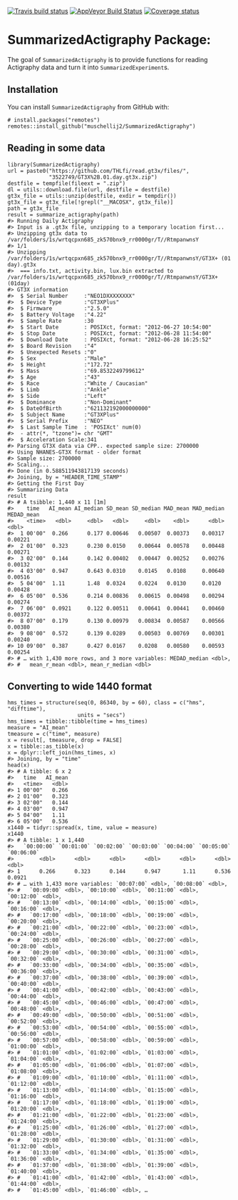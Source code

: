 
[![Travis build
status](https://travis-ci.com/muschellij2/SummarizedActigraphy.svg?branch=master)](https://travis-ci.com/muschellij2/SummarizedActigraphy)
[![AppVeyor Build
Status](https://ci.appveyor.com/api/projects/status/github/muschellij2/SummarizedActigraphy?branch=master&svg=true)](https://ci.appveyor.com/project/muschellij2/SummarizedActigraphy)
[![Coverage
status](https://codecov.io/gh/muschellij2/SummarizedActigraphy/branch/master/graph/badge.svg)](https://codecov.io/gh/muschellij2/SummarizedActigraphy)
<!-- README.md is generated from README.Rmd. Please edit that file -->

SummarizedActigraphy Package:
=============================

The goal of `SummarizedActigraphy` is to provide functions for reading
Actigraphy data and turn it into `SummarizedExperiment`s.

Installation
------------

You can install `SummarizedActigraphy` from GitHub with:

    # install.packages("remotes")
    remotes::install_github("muschellij2/SummarizedActigraphy")

Reading in some data
--------------------

    library(SummarizedActigraphy)
    url = paste0("https://github.com/THLfi/read.gt3x/files/",
                 "3522749/GT3X%2B.01.day.gt3x.zip")
    destfile = tempfile(fileext = ".zip")
    dl = utils::download.file(url, destfile = destfile)
    gt3x_file = utils::unzip(destfile, exdir = tempdir())
    gt3x_file = gt3x_file[!grepl("__MACOSX", gt3x_file)]
    path = gt3x_file
    result = summarize_actigraphy(path)
    #> Running Daily Actigraphy
    #> Input is a .gt3x file, unzipping to a temporary location first...
    #> Unzipping gt3x data to /var/folders/1s/wrtqcpxn685_zk570bnx9_rr0000gr/T//RtmpanwnsY
    #> 1/1
    #> Unzipping /var/folders/1s/wrtqcpxn685_zk570bnx9_rr0000gr/T//RtmpanwnsY/GT3X+ (01 day).gt3x
    #>  === info.txt, activity.bin, lux.bin extracted to /var/folders/1s/wrtqcpxn685_zk570bnx9_rr0000gr/T//RtmpanwnsY/GT3X+(01day)
    #> GT3X information
    #>  $ Serial Number     :"NEO1DXXXXXXXX"
    #>  $ Device Type       :"GT3XPlus"
    #>  $ Firmware          :"2.5.0"
    #>  $ Battery Voltage   :"4.22"
    #>  $ Sample Rate       :30
    #>  $ Start Date        : POSIXct, format: "2012-06-27 10:54:00"
    #>  $ Stop Date         : POSIXct, format: "2012-06-28 11:54:00"
    #>  $ Download Date     : POSIXct, format: "2012-06-28 16:25:52"
    #>  $ Board Revision    :"4"
    #>  $ Unexpected Resets :"0"
    #>  $ Sex               :"Male"
    #>  $ Height            :"172.72"
    #>  $ Mass              :"69.8532249799612"
    #>  $ Age               :"43"
    #>  $ Race              :"White / Caucasian"
    #>  $ Limb              :"Ankle"
    #>  $ Side              :"Left"
    #>  $ Dominance         :"Non-Dominant"
    #>  $ DateOfBirth       :"621132192000000000"
    #>  $ Subject Name      :"GT3XPlus"
    #>  $ Serial Prefix     :"NEO"
    #>  $ Last Sample Time  : 'POSIXct' num(0) 
    #>  - attr(*, "tzone")= chr "GMT"
    #>  $ Acceleration Scale:341
    #> Parsing GT3X data via CPP.. expected sample size: 2700000
    #> Using NHANES-GT3X format - older format
    #> Sample size: 2700000
    #> Scaling...
    #> Done (in 0.588511943817139 seconds)
    #> Joining, by = "HEADER_TIME_STAMP"
    #> Getting the First Day
    #> Summarizing Data
    result
    #> # A tsibble: 1,440 x 11 [1m]
    #>    time   AI_mean AI_median SD_mean SD_median MAD_mean MAD_median MEDAD_mean
    #>    <time>   <dbl>     <dbl>   <dbl>     <dbl>    <dbl>      <dbl>      <dbl>
    #>  1 00'00"  0.266      0.177 0.00646   0.00507  0.00373    0.00317    0.00221
    #>  2 01'00"  0.323      0.230 0.0150    0.00644  0.00578    0.00448    0.00271
    #>  3 02'00"  0.144      0.142 0.00402   0.00447  0.00252    0.00276    0.00132
    #>  4 03'00"  0.947      0.643 0.0310    0.0145   0.0108     0.00640    0.00516
    #>  5 04'00"  1.11       1.48  0.0324    0.0224   0.0130     0.0120     0.00428
    #>  6 05'00"  0.536      0.214 0.00836   0.00615  0.00498    0.00294    0.00274
    #>  7 06'00"  0.0921     0.122 0.00511   0.00641  0.00441    0.00460    0.00372
    #>  8 07'00"  0.179      0.130 0.00979   0.00834  0.00587    0.00566    0.00380
    #>  9 08'00"  0.572      0.139 0.0289    0.00503  0.00769    0.00301    0.00240
    #> 10 09'00"  0.387      0.427 0.0167    0.0208   0.00580    0.00593    0.00254
    #> # … with 1,430 more rows, and 3 more variables: MEDAD_median <dbl>,
    #> #   mean_r_mean <dbl>, mean_r_median <dbl>

Converting to wide 1440 format
------------------------------

    hms_times = structure(seq(0, 86340, by = 60), class = c("hms", "difftime"),
                          units = "secs")
    hms_times = tibble::tibble(time = hms_times)
    measure = "AI_mean"
    tmeasure = c("time", measure)
    x = result[, tmeasure, drop = FALSE]
    x = tibble::as_tibble(x)
    x = dplyr::left_join(hms_times, x)
    #> Joining, by = "time"
    head(x)
    #> # A tibble: 6 x 2
    #>   time   AI_mean
    #>   <time>   <dbl>
    #> 1 00'00"   0.266
    #> 2 01'00"   0.323
    #> 3 02'00"   0.144
    #> 4 03'00"   0.947
    #> 5 04'00"   1.11 
    #> 6 05'00"   0.536
    x1440 = tidyr::spread(x, time, value = measure)
    x1440
    #> # A tibble: 1 x 1,440
    #>   `00:00:00` `00:01:00` `00:02:00` `00:03:00` `00:04:00` `00:05:00` `00:06:00`
    #>        <dbl>      <dbl>      <dbl>      <dbl>      <dbl>      <dbl>      <dbl>
    #> 1      0.266      0.323      0.144      0.947       1.11      0.536     0.0921
    #> # … with 1,433 more variables: `00:07:00` <dbl>, `00:08:00` <dbl>,
    #> #   `00:09:00` <dbl>, `00:10:00` <dbl>, `00:11:00` <dbl>, `00:12:00` <dbl>,
    #> #   `00:13:00` <dbl>, `00:14:00` <dbl>, `00:15:00` <dbl>, `00:16:00` <dbl>,
    #> #   `00:17:00` <dbl>, `00:18:00` <dbl>, `00:19:00` <dbl>, `00:20:00` <dbl>,
    #> #   `00:21:00` <dbl>, `00:22:00` <dbl>, `00:23:00` <dbl>, `00:24:00` <dbl>,
    #> #   `00:25:00` <dbl>, `00:26:00` <dbl>, `00:27:00` <dbl>, `00:28:00` <dbl>,
    #> #   `00:29:00` <dbl>, `00:30:00` <dbl>, `00:31:00` <dbl>, `00:32:00` <dbl>,
    #> #   `00:33:00` <dbl>, `00:34:00` <dbl>, `00:35:00` <dbl>, `00:36:00` <dbl>,
    #> #   `00:37:00` <dbl>, `00:38:00` <dbl>, `00:39:00` <dbl>, `00:40:00` <dbl>,
    #> #   `00:41:00` <dbl>, `00:42:00` <dbl>, `00:43:00` <dbl>, `00:44:00` <dbl>,
    #> #   `00:45:00` <dbl>, `00:46:00` <dbl>, `00:47:00` <dbl>, `00:48:00` <dbl>,
    #> #   `00:49:00` <dbl>, `00:50:00` <dbl>, `00:51:00` <dbl>, `00:52:00` <dbl>,
    #> #   `00:53:00` <dbl>, `00:54:00` <dbl>, `00:55:00` <dbl>, `00:56:00` <dbl>,
    #> #   `00:57:00` <dbl>, `00:58:00` <dbl>, `00:59:00` <dbl>, `01:00:00` <dbl>,
    #> #   `01:01:00` <dbl>, `01:02:00` <dbl>, `01:03:00` <dbl>, `01:04:00` <dbl>,
    #> #   `01:05:00` <dbl>, `01:06:00` <dbl>, `01:07:00` <dbl>, `01:08:00` <dbl>,
    #> #   `01:09:00` <dbl>, `01:10:00` <dbl>, `01:11:00` <dbl>, `01:12:00` <dbl>,
    #> #   `01:13:00` <dbl>, `01:14:00` <dbl>, `01:15:00` <dbl>, `01:16:00` <dbl>,
    #> #   `01:17:00` <dbl>, `01:18:00` <dbl>, `01:19:00` <dbl>, `01:20:00` <dbl>,
    #> #   `01:21:00` <dbl>, `01:22:00` <dbl>, `01:23:00` <dbl>, `01:24:00` <dbl>,
    #> #   `01:25:00` <dbl>, `01:26:00` <dbl>, `01:27:00` <dbl>, `01:28:00` <dbl>,
    #> #   `01:29:00` <dbl>, `01:30:00` <dbl>, `01:31:00` <dbl>, `01:32:00` <dbl>,
    #> #   `01:33:00` <dbl>, `01:34:00` <dbl>, `01:35:00` <dbl>, `01:36:00` <dbl>,
    #> #   `01:37:00` <dbl>, `01:38:00` <dbl>, `01:39:00` <dbl>, `01:40:00` <dbl>,
    #> #   `01:41:00` <dbl>, `01:42:00` <dbl>, `01:43:00` <dbl>, `01:44:00` <dbl>,
    #> #   `01:45:00` <dbl>, `01:46:00` <dbl>, …
